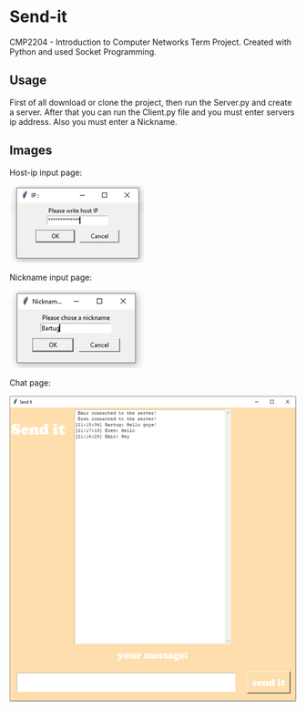 # Send-it
CMP2204 - Introduction to Computer Networks Term Project. Created with Python and used Socket Programming.

## Usage
First of all download or clone the project, then run the Server.py and create a server.
After that you can run the Client.py file and you must enter servers ip address. Also you must enter a Nickname.


## Images
Host-ip input page:

![server_ip_page](https://github.com/BartugKaan/Send-it/blob/main/img/ip_page.png)

Nickname input page:

![nickname_page](https://github.com/BartugKaan/Send-it/blob/main/img/Nickname_page.png)

Chat page:

![chat_page](https://github.com/BartugKaan/Send-it/blob/main/img/chat_page.png)

